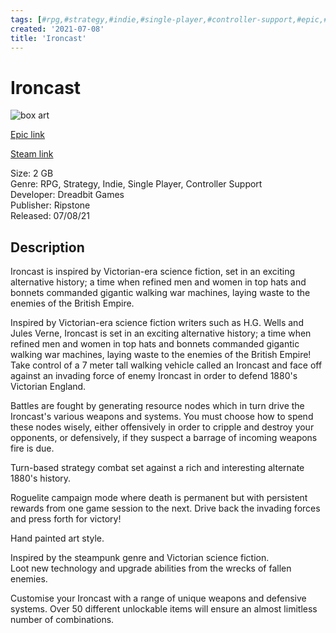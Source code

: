```yaml
---
tags: [#rpg,#strategy,#indie,#single-player,#controller-support,#epic,#game,#owned,#pc]
created: '2021-07-08'
title: 'Ironcast'
---
```

# Ironcast

![box art](https://cdn1.epicgames.com/salesEvent/salesEvent/743ba10b-3846-411e-bc6e-d0398a94b9a9_2560x1440-37817b67478acbda7c7f709773cce0db?h=270&amp;resize=1&amp;w=480)

[Epic link](https://www.epicgames.com/store/en-US/p/ironcast)

[Steam link](https://store.steampowered.com/app/327670/Ironcast/?snr=1_7_7_151_150_1)

Size: 2 GB  
Genre: RPG, Strategy, Indie, Single Player, Controller Support  
Developer: Dreadbit Games  
Publisher: Ripstone  
Released: 07/08/21  

## Description

Ironcast is inspired by Victorian-era science fiction, set in an exciting alternative history; a time when refined men and women in top hats and bonnets commanded gigantic walking war machines, laying waste to the enemies of the British Empire.

Inspired by Victorian-era science fiction writers such as H.G. Wells and Jules Verne, Ironcast is set in an exciting alternative history; a time when refined men and women in top hats and bonnets commanded gigantic walking war machines, laying waste to the enemies of the British Empire! Take control of a 7 meter tall walking vehicle called an Ironcast and face off against an invading force of enemy Ironcast in order to defend 1880's Victorian England.

Battles are fought by generating resource nodes which in turn drive the Ironcast's various weapons and systems. You must choose how to spend these nodes wisely, either offensively in order to cripple and destroy your opponents, or defensively, if they suspect a barrage of incoming weapons fire is due.

Turn-based strategy combat set against a rich and interesting alternate 1880's history.

Roguelite campaign mode where death is permanent but with persistent rewards from one game session to the next. Drive back the invading forces and press forth for victory!

Hand painted art style.

Inspired by the steampunk genre and Victorian science fiction.  
Loot new technology and upgrade abilities from the wrecks of fallen enemies.

Customise your Ironcast with a range of unique weapons and defensive systems. Over 50 different unlockable items will ensure an almost limitless number of combinations.
